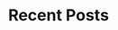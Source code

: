 ---
layout: home
title: "Recent Posts"
tags: [ASP.NET, TypeScript, JavaScript, Enterprise, Services]
image:
  feature: typewriter.jpg
---